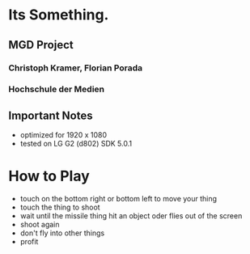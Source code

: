 Its Something.
==============
## MGD Project
### Christoph Kramer, Florian Porada
### Hochschule der Medien


Important Notes
---------------
- optimized for 1920 x 1080
- tested on LG G2 (d802) SDK 5.0.1

# How to Play
- touch on the bottom right or bottom left to move your thing
- touch the thing to shoot
- wait until the missile thing hit an object oder flies out of the screen
- shoot again
- don't fly into other things
- profit

